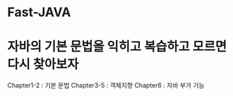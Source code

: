 # Fast-JAVA

자바의 기본 문법을 익히고 복습하고 모르면 다시 찾아보자
=======
Chapter1-2 : 기본 문법
Chapter3-5 : 객체지향
Chapter6 : 자바 부가 기능
